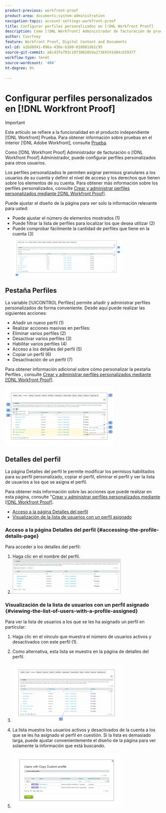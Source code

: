 ```yaml
---
product-previous: workfront-proof
product-area: documents;system-administration
navigation-topic: account-settings-workfront-proof
title: Configurar perfiles personalizados en [!DNL Workfront Proof]
description: Como [!DNL Workfront] Administrador de facturación de prueba o [!DNL Workfront Proof] Administrador, puede configurar perfiles personalizados para otros usuarios.
author: Courtney
feature: Workfront Proof, Digital Content and Documents
exl-id: a2bd8d41-896a-436e-b160-018081db1c95
source-git-commit: a6cd3fe793c197308105da27369191d84cb59377
workflow-type: tm+mt
source-wordcount: '404'
ht-degree: 0%

---
```


# Configurar perfiles personalizados en [!DNL Workfront Proof]

>[!IMPORTANT]
>
>Este artículo se refiere a la funcionalidad en el producto independiente [!DNL Workfront] Prueba. Para obtener información sobre pruebas en el interior [!DNL Adobe Workfront], consulte [Prueba](../../../review-and-approve-work/proofing/proofing.md).

Como [!DNL Workfront Proof] Administrador de facturación o [!DNL Workfront Proof] Administrador, puede configurar perfiles personalizados para otros usuarios.

Los perfiles personalizados le permiten asignar permisos granulares a los usuarios de su cuenta y definir el nivel de acceso y los derechos que tienen sobre los elementos de su cuenta. Para obtener más información sobre los perfiles personalizados, consulte [Crear y administrar perfiles personalizados mediante [!DNL Workfront Proof]](../../../workfront-proof/wp-mnguserscontacts/users/create-and-manage-custom-profiles.md).

Puede ajustar el diseño de la página para ver solo la información relevante para usted:

* Puede ajustar el número de elementos mostrados (1)
* Puede filtrar la lista de perfiles para localizar los que desea utilizar (2)
* Puede comprobar fácilmente la cantidad de perfiles que tiene en la cuenta (3)\
   ![Layout.png](assets/layout-350x130.png)

## Pestaña Perfiles

La variable [!UICONTROL Perfiles] permite añadir y administrar perfiles personalizados de forma conveniente. Desde aquí puede realizar las siguientes acciones:

* Añadir un nuevo perfil (1)
* Realizar acciones masivas en perfiles:
* Eliminar varios perfiles (2)
* Desactivar varios perfiles (3)
* Habilitar varios perfiles (4)
* Acceso a los detalles del perfil (5)
* Copiar un perfil (6)
* Desactivación de un perfil (7)

Para obtener información adicional sobre cómo personalizar la pestaña Perfiles , consulte [Crear y administrar perfiles personalizados mediante [!DNL Workfront Proof]](../../../workfront-proof/wp-mnguserscontacts/users/create-and-manage-custom-profiles.md).

![Profiles_tab_1.png](assets/profiles-tab-1-350x190.png)

## Detalles del perfil

La página Detalles del perfil le permite modificar los permisos habilitados para su perfil personalizado, copiar el perfil, eliminar el perfil y ver la lista de usuarios a los que se asigna el perfil.

Para obtener más información sobre las acciones que puede realizar en esta página, consulte &quot;[Crear y administrar perfiles personalizados mediante [!DNL Workfront Proof]](../../../workfront-proof/wp-mnguserscontacts/users/create-and-manage-custom-profiles.md).

* [Acceso a la página Detalles del perfil](#accessing-the-profile-details-page)
* [Visualización de la lista de usuarios con un perfil asignado](#viewing-the-list-of-users-with-a-profile-assigned)

### Acceso a la página Detalles del perfil {#accessing-the-profile-details-page}

Para acceder a los detalles del perfil:

1. Haga clic en el nombre del perfil.
1. ![Screen_Shot_2018-10-02_at_10.24.29_AM.png](assets/screen-shot-2018-10-02-at-10.24.29-am-350x112.png)

### Visualización de la lista de usuarios con un perfil asignado {#viewing-the-list-of-users-with-a-profile-assigned}

Para ver la lista de usuarios a los que se les ha asignado un perfil en particular:

1. Haga clic en el vínculo que muestra el número de usuarios activos y desactivados con este perfil (1).
1. Como alternativa, esta lista se muestra en la página de detalles del perfil.
1. ![Users_list_1.png](assets/users-list-1-350x188.png)

1. La lista muestra los usuarios activos y desactivados de la cuenta a los que se les ha asignado el perfil en cuestión. Si la lista es demasiado larga, puede ajustar convenientemente el diseño de la página para ver solamente la información que está buscando.
1. ![Users_list_2.png](assets/users-list-2-350x178.png)
